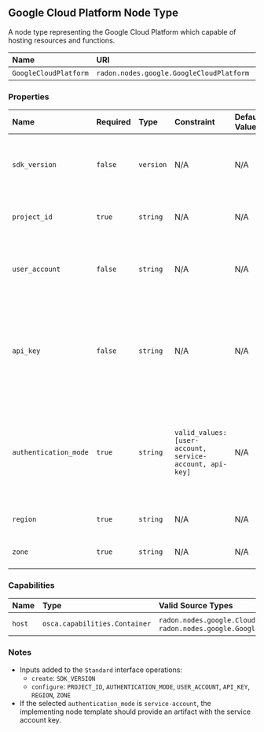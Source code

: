 ## Google Cloud Platform Node Type

A node type representing the Google Cloud Platform which capable of hosting resources and functions.

| Name | URI | Version | Derived From |
|:---- |:--- |:------- |:------------ |
| `GoogleCloudPlatform` | `radon.nodes.google.GoogleCloudPlatform` | 1.0.0 | `radon.nodes.abstract.CloudPlatform` |

### Properties

| Name | Required | Type | Constraint | Default Value | Description |
|:---- |:-------- |:---- |:---------- |:------------- |:----------- |
| `sdk_version` | `false` | `version` | N/A | N/A | Specifies the SDK version required to manage Google Cloud resources. |
| `project_id` | `true` | `string` | N/A | N/A | Specifies the unique project-id to be used. |
| `user_account` | `false` | `string` | N/A | N/A | Specifies the user account used to log-in if a service account is not used. |
| `api_key` | `false` | `string` | N/A | N/A | Encrypted key that can be used to access certain APIs that do not need to access private user data. |
| `authentication_mode` | `true` | `string` | `valid_values: [user-account, service-account, api-key]` | N/A | Indicates whether user-account, service-account or api-key authentication should be used.|
| `region` | `true` | `string` | N/A | N/A | Indicates the default region of the project. |
| `zone` | `true` | `string` | N/A | N/A | Indicates the default zone of the project.|

### Capabilities

| Name | Type | Valid Source Types | Occurrences |
|:---- |:---- |:------------------ |:----------- |
| `host` | `osca.capabilities.Container` | `radon.nodes.google.CloudFunction`, `radon.nodes.google.GoogleCloudResource` | [1, UNBOUNDED] |

### Notes

* Inputs added to the `Standard` interface operations:
    * `create`: `SDK_VERSION`
    * `configure`: `PROJECT_ID`, `AUTHENTICATION_MODE`, `USER_ACCOUNT`, `API_KEY`, `REGION`, `ZONE`
* If the selected `authentication_mode` is `service-account`, the implementing node template should provide an artifact with the service account key.
